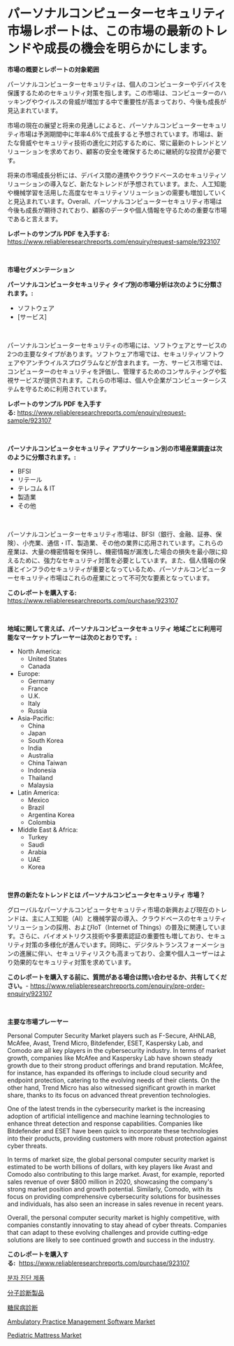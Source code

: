 <p><h1>パーソナルコンピューターセキュリティ市場レポートは、この市場の最新のトレンドや成長の機会を明らかにします。</h1></p><p><strong>市場の概要とレポートの対象範囲</strong></p>
<p><p>パーソナルコンピューターセキュリティは、個人のコンピューターやデバイスを保護するためのセキュリティ対策を指します。この市場は、コンピューターのハッキングやウイルスの脅威が増加する中で重要性が高まっており、今後も成長が見込まれています。</p><p>市場の現在の展望と将来の見通しによると、パーソナルコンピューターセキュリティ市場は予測期間中に年率4.6%で成長すると予想されています。市場は、新たな脅威やセキュリティ技術の進化に対応するために、常に最新のトレンドとソリューションを求めており、顧客の安全を確保するために継続的な投資が必要です。</p><p>将来の市場成長分析には、デバイス間の連携やクラウドベースのセキュリティソリューションの導入など、新たなトレンドが予想されています。また、人工知能や機械学習を活用した高度なセキュリティソリューションの需要も増加していくと見込まれています。Overall、パーソナルコンピューターセキュリティ市場は今後も成長が期待されており、顧客のデータや個人情報を守るための重要な市場であると言えます。</p></p>
<p><strong>レポートのサンプル PDF を入手する:</strong> <a href="https://www.reliableresearchreports.com/enquiry/request-sample/923107">https://www.reliableresearchreports.com/enquiry/request-sample/923107</a></p>
<p>&nbsp;</p>
<p><strong>市場セグメンテーション</strong></p>
<p><strong>パーソナルコンピュータセキュリティ タイプ別の市場分析は次のように分類されます。:</strong></p>
<p><ul><li>ソフトウェア</li><li>[サービス]</li></ul></p>
<p>&nbsp;</p>
<p><p>パーソナルコンピューターセキュリティの市場には、ソフトウェアとサービスの2つの主要なタイプがあります。ソフトウェア市場では、セキュリティソフトウェアやアンチウイルスプログラムなどが含まれます。一方、サービス市場では、コンピューターのセキュリティを評価し、管理するためのコンサルティングや監視サービスが提供されます。これらの市場は、個人や企業がコンピューターシステムを守るために利用されています。</p></p>
<p><strong>レポートのサンプル PDF を入手する:</strong>&nbsp;<a href="https://www.reliableresearchreports.com/enquiry/request-sample/923107">https://www.reliableresearchreports.com/enquiry/request-sample/923107</a></p>
<p>&nbsp;</p>
<p><strong> パーソナルコンピュータセキュリティ アプリケーション別の市場産業調査は次のように分類されます。:</strong></p>
<p><ul><li>BFSI</li><li>リテール</li><li>テレコム & IT</li><li>製造業</li><li>その他</li></ul></p>
<p>&nbsp;</p>
<p><p>パーソナルコンピューターセキュリティ市場は、BFSI（銀行、金融、証券、保険）、小売業、通信・IT、製造業、その他の業界に応用されています。これらの産業は、大量の機密情報を保持し、機密情報が漏洩した場合の損失を最小限に抑えるために、強力なセキュリティ対策を必要としています。また、個人情報の保護とインフラのセキュリティが重要となっているため、パーソナルコンピューターセキュリティ市場はこれらの産業にとって不可欠な要素となっています。</p></p>
<p><strong>このレポートを購入する:</strong>&nbsp; <a href="https://www.reliableresearchreports.com/purchase/923107">https://www.reliableresearchreports.com/purchase/923107</a></p>
<p>&nbsp;</p>
<p><strong>地域に関して言えば、パーソナルコンピュータセキュリティ 地域ごとに利用可能なマーケットプレーヤーは次のとおりです。:</strong></p>
<p><ul>
    <li>
        North America:
        <ul>
            <li>United States</li>
            <li>Canada</li>
        </ul>
    </li>
    <li>
        Europe:
        <ul>
            <li>Germany</li>
            <li>France</li>
            <li>U.K.</li>
            <li>Italy</li>
            <li>Russia</li>
        </ul>
    </li>
    <li>
        Asia-Pacific:
        <ul>
            <li>China</li>
            <li>Japan</li>
            <li>South Korea</li>
            <li>India</li>
            <li>Australia</li>
            <li>China Taiwan</li>
            <li>Indonesia</li>
            <li>Thailand</li>
            <li>Malaysia</li>
        </ul>
    </li>
    <li>
        Latin America:
        <ul>
            <li>Mexico</li>
            <li>Brazil</li>
            <li>Argentina Korea</li>
            <li>Colombia</li>
        </ul>
    </li>
    <li>
        Middle East & Africa:
        <ul>
            <li>Turkey</li>
            <li>Saudi</li>
            <li>Arabia</li>
            <li>UAE</li>
            <li>Korea</li>
        </ul>
    </li>
    </ul></p>
<p>&nbsp;</p>
<p><strong>世界の新たなトレンドとは パーソナルコンピュータセキュリティ 市場？</strong></p>
<p><p>グローバルなパーソナルコンピュータセキュリティ市場の新興および現在のトレンドは、主に人工知能（AI）と機械学習の導入、クラウドベースのセキュリティソリューションの採用、およびIoT（Internet of Things）の普及に関連しています。さらに、バイオメトリクス技術や多要素認証の重要性も増しており、セキュリティ対策の多様化が進んでいます。同時に、デジタルトランスフォーメーションの進展に伴い、セキュリティリスクも高まっており、企業や個人ユーザーはより効果的なセキュリティ対策を求めています。</p></p>
<p><strong>このレポートを購入する前に、質問がある場合は問い合わせるか、共有してください。</strong>- <a href="https://www.reliableresearchreports.com/enquiry/pre-order-enquiry/923107">https://www.reliableresearchreports.com/enquiry/pre-order-enquiry/923107</a></p>
<p>&nbsp;</p>
<p><strong>主要な市場プレーヤー</strong></p>
<p><p>Personal Computer Security Market players such as F-Secure, AHNLAB, McAfee, Avast, Trend Micro, Bitdefender, ESET, Kaspersky Lab, and Comodo are all key players in the cybersecurity industry. In terms of market growth, companies like McAfee and Kaspersky Lab have shown steady growth due to their strong product offerings and brand reputation. McAfee, for instance, has expanded its offerings to include cloud security and endpoint protection, catering to the evolving needs of their clients. On the other hand, Trend Micro has also witnessed significant growth in market share, thanks to its focus on advanced threat prevention technologies.</p><p>One of the latest trends in the cybersecurity market is the increasing adoption of artificial intelligence and machine learning technologies to enhance threat detection and response capabilities. Companies like Bitdefender and ESET have been quick to incorporate these technologies into their products, providing customers with more robust protection against cyber threats.</p><p>In terms of market size, the global personal computer security market is estimated to be worth billions of dollars, with key players like Avast and Comodo also contributing to this large market. Avast, for example, reported sales revenue of over $800 million in 2020, showcasing the company's strong market position and growth potential. Similarly, Comodo, with its focus on providing comprehensive cybersecurity solutions for businesses and individuals, has also seen an increase in sales revenue in recent years.</p><p>Overall, the personal computer security market is highly competitive, with companies constantly innovating to stay ahead of cyber threats. Companies that can adapt to these evolving challenges and provide cutting-edge solutions are likely to see continued growth and success in the industry.</p></p>
<p><strong>このレポートを購入する:</strong>&nbsp;&nbsp;<a href="https://www.reliableresearchreports.com/purchase/923107">https://www.reliableresearchreports.com/purchase/923107</a></p>
<p><p><a href="https://github.com/laholand/Market-Research-Report-List-2/blob/main/1340140182677.md">분자 진단 제품</a></p><p><a href="https://github.com/lababdou/Market-Research-Report-List-2/blob/main/5241036182682.md">分子診断製品</a></p><p><a href="https://github.com/mohamedbakry57/Market-Research-Report-List-2/blob/main/1573661182681.md">糖尿病診断</a></p><p><a href="https://github.com/jerrycopelandthomaswsqd8q/Market-Research-Report-List-1/blob/main/ambulatory-practice-management-software-market.md">Ambulatory Practice Management Software Market</a></p><p><a href="https://issuu.com/reportprime-2/docs/pediatric-mattress-market-size-2030.pptx">Pediatric Mattress Market</a></p></p>